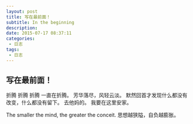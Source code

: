 ```yaml
---
layout: post
title: 写在最前面！
subtitle: In the beginning
description: 
date: 2015-07-17 08:37:11
categories:
 - 日志
tags:
 - 日志
---
```


## 写在最前面！
折腾 折腾 折腾 一直在折腾。
芳华落尽，风轻云淡。
默然回首才发现什么都没有改变，什么都没有留下。
去他妈的。
我要在这里安家。

The smaller the mind, the greater the conceit.
思想越狭隘，自负越膨胀。
